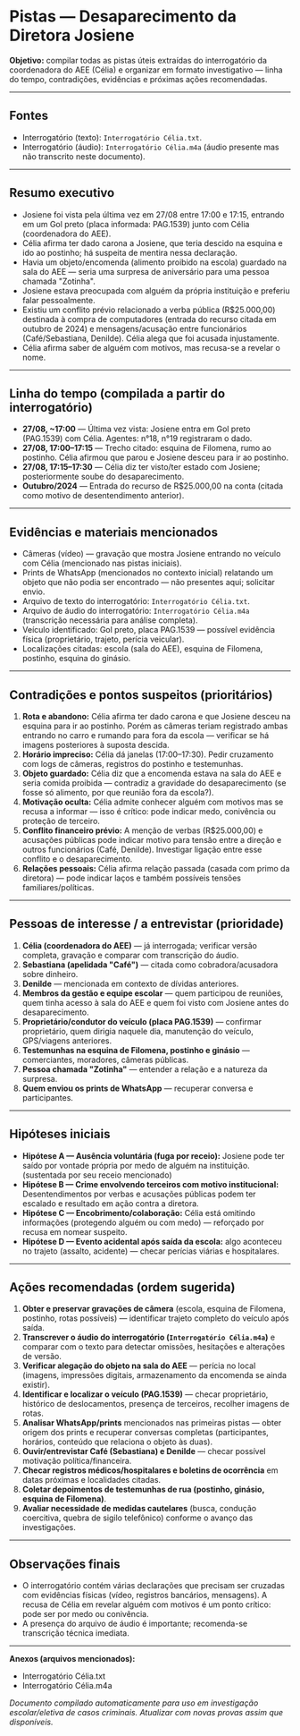 # Pistas — Desaparecimento da Diretora Josiene

**Objetivo:** compilar todas as pistas úteis extraídas do interrogatório da coordenadora do AEE (Célia) e organizar em formato investigativo — linha do tempo, contradições, evidências e próximas ações recomendadas.

---

## Fontes
- Interrogatório (texto): `Interrogatório Célia.txt`.
- Interrogatório (áudio): `Interrogatório Célia.m4a` (áudio presente mas não transcrito neste documento).

---

## Resumo executivo
- Josiene foi vista pela última vez em 27/08 entre 17:00 e 17:15, entrando em um Gol preto (placa informada: PAG.1539) junto com Célia (coordenadora do AEE).
- Célia afirma ter dado carona a Josiene, que teria descido na esquina e ido ao postinho; há suspeita de mentira nessa declaração.
- Havia um objeto/encomenda (alimento proibido na escola) guardado na sala do AEE — seria uma surpresa de aniversário para uma pessoa chamada "Zotinha".
- Josiene estava preocupada com alguém da própria instituição e preferiu falar pessoalmente.
- Existiu um conflito prévio relacionado a verba pública (R$25.000,00) destinada à compra de computadores (entrada do recurso citada em outubro de 2024) e mensagens/acusação entre funcionários (Café/Sebastiana, Denilde). Célia alega que foi acusada injustamente.
- Célia afirma saber de alguém com motivos, mas recusa-se a revelar o nome.

---

## Linha do tempo (compilada a partir do interrogatório)
- **27/08, ~17:00** — Última vez vista: Josiene entra em Gol preto (PAG.1539) com Célia. Agentes: n°18, n°19 registraram o dado.
- **27/08, 17:00–17:15** — Trecho citado: esquina de Filomena, rumo ao postinho. Célia afirmou que parou e Josiene desceu para ir ao postinho.
- **27/08, 17:15–17:30** — Célia diz ter visto/ter estado com Josiene; posteriormente soube do desaparecimento.
- **Outubro/2024** — Entrada do recurso de R$25.000,00 na conta (citada como motivo de desentendimento anterior).

---

## Evidências e materiais mencionados
- Câmeras (vídeo) — gravação que mostra Josiene entrando no veículo com Célia (mencionado nas pistas iniciais).
- Prints de WhatsApp (mencionados no contexto inicial) relatando um objeto que não podia ser encontrado — não presentes aqui; solicitar envio.
- Arquivo de texto do interrogatório: `Interrogatório Célia.txt`.
- Arquivo de áudio do interrogatório: `Interrogatório Célia.m4a` (transcrição necessária para análise completa).
- Veículo identificado: Gol preto, placa PAG.1539 — possível evidência física (proprietário, trajeto, perícia veicular).
- Localizações citadas: escola (sala do AEE), esquina de Filomena, postinho, esquina do ginásio.

---

## Contradições e pontos suspeitos (prioritários)
1. **Rota e abandono:** Célia afirma ter dado carona e que Josiene desceu na esquina para ir ao postinho. Porém as câmeras teriam registrado ambas entrando no carro e rumando para fora da escola — verificar se há imagens posteriores à suposta descida.
2. **Horário impreciso:** Célia dá janelas (17:00–17:30). Pedir cruzamento com logs de câmeras, registros do postinho e testemunhas.
3. **Objeto guardado:** Célia diz que a encomenda estava na sala do AEE e seria comida proibida — contradiz a gravidade do desaparecimento (se fosse só alimento, por que reunião fora da escola?).
4. **Motivação oculta:** Célia admite conhecer alguém com motivos mas se recusa a informar — isso é crítico: pode indicar medo, conivência ou proteção de terceiro.
5. **Conflito financeiro prévio:** A menção de verbas (R$25.000,00) e acusações públicas pode indicar motivo para tensão entre a direção e outros funcionários (Café, Denilde). Investigar ligação entre esse conflito e o desaparecimento.
6. **Relações pessoais:** Célia afirma relação passada (casada com primo da diretora) — pode indicar laços e também possíveis tensões familiares/políticas.

---

## Pessoas de interesse / a entrevistar (prioridade)
1. **Célia (coordenadora do AEE)** — já interrogada; verificar versão completa, gravação e comparar com transcrição do áudio.
2. **Sebastiana (apelidada "Café")** — citada como cobradora/acusadora sobre dinheiro.
3. **Denilde** — mencionada em contexto de dívidas anteriores.
4. **Membros da gestão e equipe escolar** — quem participou de reuniões, quem tinha acesso à sala do AEE e quem foi visto com Josiene antes do desaparecimento.
5. **Proprietário/condutor do veículo (placa PAG.1539)** — confirmar proprietário, quem dirigia naquele dia, manutenção do veículo, GPS/viagens anteriores.
6. **Testemunhas na esquina de Filomena, postinho e ginásio** — comerciantes, moradores, câmeras públicas.
7. **Pessoa chamada "Zotinha"** — entender a relação e a natureza da surpresa.
8. **Quem enviou os prints de WhatsApp** — recuperar conversa e participantes.

---

## Hipóteses iniciais
- **Hipótese A — Ausência voluntária (fuga por receio):** Josiene pode ter saído por vontade própria por medo de alguém na instituição. (sustentada por seu receio mencionado)
- **Hipótese B — Crime envolvendo terceiros com motivo institucional:** Desentendimentos por verbas e acusações públicas podem ter escalado e resultado em ação contra a diretora.
- **Hipótese C — Encobrimento/colaboração:** Célia está omitindo informações (protegendo alguém ou com medo) — reforçado por recusa em nomear suspeito.
- **Hipótese D — Evento acidental após saída da escola:** algo aconteceu no trajeto (assalto, acidente) — checar perícias viárias e hospitalares.

---

## Ações recomendadas (ordem sugerida)
1. **Obter e preservar gravações de câmera** (escola, esquina de Filomena, postinho, rotas possíveis) — identificar trajeto completo do veículo após saída.
2. **Transcrever o áudio do interrogatório (`Interrogatório Célia.m4a`)** e comparar com o texto para detectar omissões, hesitações e alterações de versão.
3. **Verificar alegação do objeto na sala do AEE** — perícia no local (imagens, impressões digitais, armazenamento da encomenda se ainda existir).
4. **Identificar e localizar o veículo (PAG.1539)** — checar proprietário, histórico de deslocamentos, presença de terceiros, recolher imagens de rotas.
5. **Analisar WhatsApp/prints** mencionados nas primeiras pistas — obter origem dos prints e recuperar conversas completas (participantes, horários, conteúdo que relaciona o objeto às duas).
6. **Ouvir/entrevistar Café (Sebastiana) e Denilde** — checar possível motivação política/financeira.
7. **Checar registros médicos/hospitalares e boletins de ocorrência** em datas próximas e localidades citadas.
8. **Coletar depoimentos de testemunhas de rua (postinho, ginásio, esquina de Filomena)**.
9. **Avaliar necessidade de medidas cautelares** (busca, condução coercitiva, quebra de sigilo telefônico) conforme o avanço das investigações.

---

## Observações finais
- O interrogatório contém várias declarações que precisam ser cruzadas com evidências físicas (vídeo, registros bancários, mensagens). A recusa de Célia em revelar alguém com motivos é um ponto crítico: pode ser por medo ou conivência.
- A presença do arquivo de áudio é importante; recomenda-se transcrição técnica imediata.

---

**Anexos (arquivos mencionados):**
- Interrogatório Célia.txt
- Interrogatório Célia.m4a


*Documento compilado automaticamente para uso em investigação escolar/eletiva de casos criminais. Atualizar com novas provas assim que disponíveis.*

